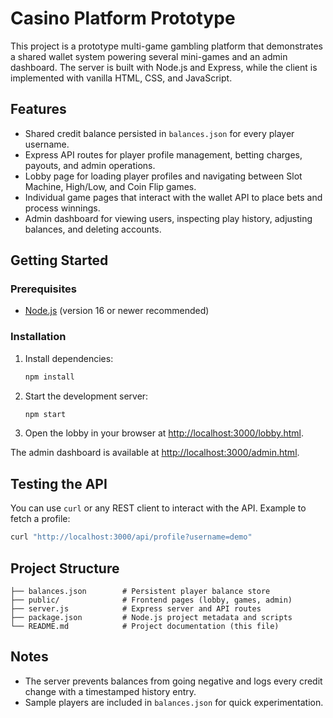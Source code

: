 # Casino Platform Prototype

This project is a prototype multi-game gambling platform that demonstrates a shared wallet system powering several mini-games and an admin dashboard. The server is built with Node.js and Express, while the client is implemented with vanilla HTML, CSS, and JavaScript.

## Features
- Shared credit balance persisted in `balances.json` for every player username.
- Express API routes for player profile management, betting charges, payouts, and admin operations.
- Lobby page for loading player profiles and navigating between Slot Machine, High/Low, and Coin Flip games.
- Individual game pages that interact with the wallet API to place bets and process winnings.
- Admin dashboard for viewing users, inspecting play history, adjusting balances, and deleting accounts.

## Getting Started

### Prerequisites
- [Node.js](https://nodejs.org/) (version 16 or newer recommended)

### Installation
1. Install dependencies:
   ```bash
   npm install
   ```
2. Start the development server:
   ```bash
   npm start
   ```
3. Open the lobby in your browser at [http://localhost:3000/lobby.html](http://localhost:3000/lobby.html).

The admin dashboard is available at [http://localhost:3000/admin.html](http://localhost:3000/admin.html).

## Testing the API
You can use `curl` or any REST client to interact with the API. Example to fetch a profile:
```bash
curl "http://localhost:3000/api/profile?username=demo"
```

## Project Structure
```
├── balances.json        # Persistent player balance store
├── public/              # Frontend pages (lobby, games, admin)
├── server.js            # Express server and API routes
├── package.json         # Node.js project metadata and scripts
└── README.md            # Project documentation (this file)
```

## Notes
- The server prevents balances from going negative and logs every credit change with a timestamped history entry.
- Sample players are included in `balances.json` for quick experimentation.

